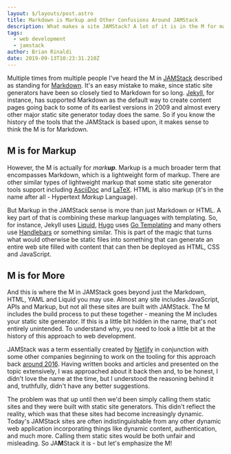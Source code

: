 ```yaml
---
layout: $/layouts/post.astro
title: Markdown is Markup and Other Confusions Around JAMStack
description: What makes a site JAMStack? A lot of it is in the M for markup.
tags:
  - web development
  - jamstack
author: Brian Rinaldi
date: 2019-09-13T10:23:31.210Z
---
```


Multiple times from multiple people I've heard the M in [JAMStack](https://jamstack.org/) described as standing for [Markdown](https://daringfireball.net/projects/markdown/). It's an easy mistake to make, since static site generators have been so closely tied to Markdown for so long. [Jekyll](https://jekyllrb.com/), for instance, has supported Markdown as the default way to create content pages going back to some of its earliest versions in 2009 and almost every other major static site generator today does the same. So if you know the history of the tools that the JAMStack is based upon, it makes sense to think the M is for Markdown.

## M is for Markup

However, the M is actually for _mark**up**_. Markup is a much broader term that encompasses Markdown, which is a lightweight form of markup. There are other similar types of lightweight markup that some static site generator tools support including [AsciiDoc](http://asciidoc.org/) and [LaTeX](https://www.latex-project.org/about/). HTML is also markup (it's in the name after all - Hypertext _Markup_ Language).

But Markup in the JAMStack sense is more than just Markdown or HTML. A key part of that is combining these markup languages with templating. So, for instance, Jekyll uses [Liquid](https://shopify.github.io/liquid/), [Hugo](https://gohugo.io/) uses [Go Templating](https://golang.org/pkg/text/template/) and many others use [Handlebars](https://handlebarsjs.com/) or something similar. This is part of the magic that turns what would otherwise be static files into something that can generate an entire web site filled with content that can then be deployed as HTML, CSS and JavaScript.

## M is for More

And this is where the M in JAMStack goes beyond just the Markdown, HTML, YAML and Liquid you may use. Almost any site includes JavaScript, APIs and Markup, but not all these sites are built with JAMStack. The M includes the build process to put these together - meaning the M includes your static site generator. If this is a little bit hidden in the name, that's not entirely unintended. To understand why, you need to look a little bit at the history of this approach to web development.

JAMStack was a term essentially created by [Netlify](https://www.netlify.com/) in conjunction with some other companies beginning to work on the tooling for this approach back [around 2016](https://web.archive.org/web/20160603092304/http://jamstack.org/). Having written books and articles and presented on the topic extensively, I was approached about it back then and, to be honest, I didn't love the name at the time, but I understood the reasoning behind it and, truthfully, didn't have any better suggestions.

The problem was that up until then we'd been simply calling them static sites and they were built with static site generators. This didn't reflect the reality, which was that these sites had become increasingly dynamic. Today's JAMStack sites are often indistinguishable from any other dynamic web application incorporating things like dynamic content, authentication, and much more. Calling them static sites would be both unfair and misleading. So JA**M**Stack it is - but let's emphasize the M!